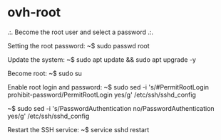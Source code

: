 # ovh-root
.:. Become the root user and select a password .:.

Setting the root password:
~$ sudo passwd root

Update the system:
~$ sudo apt update && sudo apt upgrade -y

Become root:
~$ sudo su

Enable root login and password:
~$ sudo sed -i 's/#PermitRootLogin prohibit-password/PermitRootLogin yes/g' /etc/ssh/sshd_config

~$ sudo sed -i 's/PasswordAuthentication no/PasswordAuthentication yes/g' /etc/ssh/sshd_config

Restart the SSH service:
~$ service sshd restart
